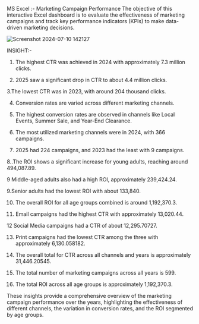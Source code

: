 MS Excel :-  Marketing Campaign Performance
The objective of this interactive Excel dashboard is to evaluate the effectiveness of marketing campaigns and track key performance indicators (KPIs) to make data-driven marketing decisions.

![Screenshot 2024-07-10 142127](https://github.com/Hritiksinghraj/Marketing-Campaign-Performance-Excel-Dashboard---Excel-Project---7wzgzbj8t58m/assets/147421383/af0f8561-3534-4f69-a721-aa9dd09bf3a2)


INSIGHT:-

1. The highest CTR was achieved in 2024 with approximately 7.3 million clicks.

 
2.  2025 saw a significant drop in CTR to about 4.4 million clicks.


 3.The lowest CTR was in 2023, with around 204 thousand clicks.

 4. Conversion rates are varied across different marketing channels.



5. The highest conversion rates are observed in channels like Local Events, Summer Sale, and Year-End Clearance.



6. The most utilized marketing channels were in 2024, with 366 campaigns.


7. 2025 had 224 campaigns, and 2023 had the least with 9 campaigns.




8..The ROI shows a significant increase for young adults, reaching around 494,087.89.


9  Middle-aged adults also had a high ROI, approximately 239,424.24.


9.Senior adults had the lowest ROI with about 133,840.



10. The overall ROI for all age groups combined is around 1,192,370.3.



11. Email campaigns had the highest CTR with approximately 13,020.44.





12  Social Media campaigns had a CTR of about 12,295.70727.




13.  Print campaigns had the lowest CTR among the three with approximately 6,130.058182.



14. The overall total for CTR across all channels and years is approximately 31,446.20545.


15.  The total number of marketing campaigns across all years is 599.



16.  The total ROI across all age groups is approximately 1,192,370.3.




These insights provide a comprehensive overview of the marketing campaign performance over the years, highlighting the effectiveness of different channels,
the variation in conversion rates, and the ROI segmented by age groups.

